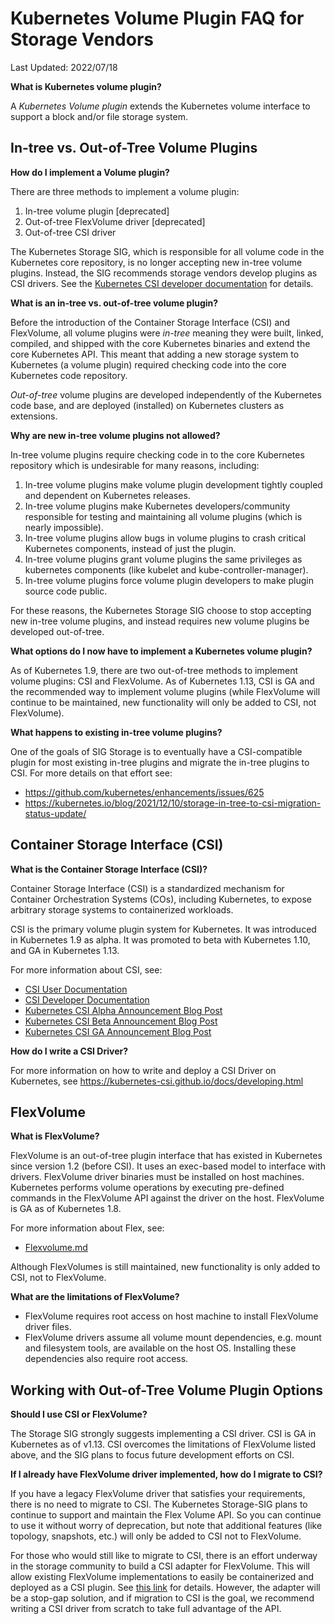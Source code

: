 
# Kubernetes Volume Plugin FAQ for Storage Vendors

Last Updated: 2022/07/18

**What is Kubernetes volume plugin?**

A *Kubernetes Volume plugin* extends the Kubernetes volume interface to support a block and/or file storage system.

## In-tree vs. Out-of-Tree Volume Plugins

**How do I implement a Volume plugin?**

There are three methods to implement a volume plugin:
1. In-tree volume plugin [deprecated]
2. Out-of-tree FlexVolume driver [deprecated]
3. Out-of-tree CSI driver

The Kubernetes Storage SIG, which is responsible for all volume code in the Kubernetes core repository, is no longer accepting new in-tree volume plugins.
Instead, the SIG recommends storage vendors develop plugins as CSI drivers. See the [Kubernetes CSI developer documentation](https://kubernetes-csi.github.io/docs/) for details.

**What is an in-tree vs. out-of-tree volume plugin?**

Before the introduction of the Container Storage Interface (CSI) and FlexVolume, all volume plugins were *in-tree* meaning they were built, linked, compiled, and shipped with the core Kubernetes binaries and extend the core Kubernetes API. This meant that adding a new storage system to Kubernetes (a volume plugin) required checking code into the core Kubernetes code repository.

*Out-of-tree* volume plugins are developed independently of the Kubernetes code base, and are deployed (installed) on Kubernetes clusters as extensions.

**Why are new in-tree volume plugins not allowed?**

In-tree volume plugins require checking code in to the core Kubernetes repository which is undesirable for many reasons, including:
1. In-tree volume plugins make volume plugin development tightly coupled and dependent on Kubernetes releases.
2. In-tree volume plugins make Kubernetes developers/community responsible for testing and maintaining all volume plugins (which is nearly impossible).
3. In-tree volume plugins allow bugs in volume plugins to crash critical Kubernetes components, instead of just the plugin.
4. In-tree volume plugins grant volume plugins the same privileges as kubernetes components (like kubelet and kube-controller-manager).
5. In-tree volume plugins force volume plugin developers to make plugin source code public.

For these reasons, the Kubernetes Storage SIG choose to stop accepting new in-tree volume plugins, and instead requires new volume plugins be developed out-of-tree.

**What options do I now have to implement a Kubernetes volume plugin?**

As of Kubernetes 1.9, there are two out-of-tree methods to implement volume plugins: CSI and FlexVolume.
As of Kubernetes 1.13, CSI is GA and the recommended way to implement volume plugins (while FlexVolume will continue to be maintained, new functionality will only be added to CSI, not FlexVolume).

**What happens to existing in-tree volume plugins?**

One of the goals of SIG Storage is to eventually have a CSI-compatible plugin for most existing in-tree plugins and migrate the in-tree plugins to CSI.
For more details on that effort see:

*   https://github.com/kubernetes/enhancements/issues/625
*   https://kubernetes.io/blog/2021/12/10/storage-in-tree-to-csi-migration-status-update/

## Container Storage Interface (CSI)

**What is the Container Storage Interface (CSI)?**

Container Storage Interface (CSI) is a standardized mechanism for Container Orchestration Systems (COs), including Kubernetes, to expose arbitrary storage systems to containerized workloads.

CSI is the primary volume plugin system for Kubernetes. It was introduced in Kubernetes 1.9 as alpha. It was promoted to beta with Kubernetes 1.10, and GA in Kubernetes 1.13.

For more information about CSI, see:

*   [CSI User Documentation](https://kubernetes.io/docs/concepts/storage/volumes/#csi)
*   [CSI Developer Documentation](http://kubernetes-csi.github.io/docs)
*   [Kubernetes CSI Alpha Announcement Blog Post](https://kubernetes.io/blog/2018/01/introducing-container-storage-interface/)
*   [Kubernetes CSI Beta Announcement Blog Post](https://kubernetes.io/blog/2018/04/10/container-storage-interface-beta/)
*   [Kubernetes CSI GA Announcement Blog Post](https://kubernetes.io/blog/2019/01/15/container-storage-interface-ga/)

**How do I write a CSI Driver?**

For more information on how to write and deploy a CSI Driver on Kubernetes, see https://kubernetes-csi.github.io/docs/developing.html

## FlexVolume

**What is FlexVolume?**

FlexVolume is an out-of-tree plugin interface that has existed in Kubernetes since version 1.2 (before CSI). It uses an exec-based model to interface with drivers. FlexVolume driver binaries must be installed on host machines. Kubernetes performs volume operations by executing pre-defined commands in the FlexVolume API against the driver on the host. FlexVolume is GA as of Kubernetes 1.8.

For more information about Flex, see:
*   [Flexvolume.md]

Although FlexVolumes is still maintained, new functionality is only added to CSI, not to FlexVolume.

**What are the limitations of FlexVolume?**

*   FlexVolume requires root access on host machine to install FlexVolume driver files.
*   FlexVolume drivers assume all volume mount dependencies, e.g. mount and filesystem tools, are available on the host OS. Installing these dependencies also require root access.

## Working with Out-of-Tree Volume Plugin Options

**Should I use CSI or FlexVolume?**

The Storage SIG strongly suggests implementing a CSI driver. CSI is GA in Kubernetes as of v1.13. CSI overcomes the limitations of FlexVolume listed above, and the SIG plans to focus future development efforts on CSI.


**If I already have FlexVolume driver implemented, how do I migrate to CSI?**

If you have a legacy FlexVolume driver that satisfies your requirements, there is no need to migrate to CSI. The Kubernetes Storage-SIG plans to continue to support and maintain the Flex Volume API. So you can continue to use it without worry of deprecation, but note that additional features (like topology, snapshots, etc.) will only be added to CSI not to FlexVolume.

For those who would still like to migrate to CSI, there is an effort underway in the storage community to build a CSI adapter for FlexVolume. This will allow existing FlexVolume implementations to easily be containerized and deployed as a CSI plugin. See [this link](https://github.com/kubernetes-csi/drivers/tree/master/pkg/flexadapter) for details. However, the adapter will be a stop-gap solution, and if migration to CSI is the goal, we recommend writing a CSI driver from scratch to take full advantage of the API.

[Flexvolume.md]: /contributors/devel/sig-storage/flexvolume.md
